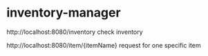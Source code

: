 # inventory-manager

http://localhost:8080/inventory
check inventory

http://localhost:8080/item/{itemName}
request for one specific item
